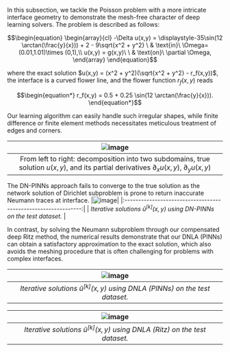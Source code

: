 In this subsection, we tackle the Poisson problem with a more intricate interface geometry to demonstrate the mesh-free character of deep learning solvers. The problem is described as follows:
```math
\begin{equation}
\begin{array}{cl}
-\Delta u(x,y)  = \displaystyle-35\sin(12 \arctan(\frac{y}{x})) + 2 - 9\sqrt{x^2 + y^2}  \ & \text{in}\ \Omega=(0.01,1.01)\times (0,1),\\
u(x,y) = g(x,y)\ \ & \text{on}\ \partial \Omega,
\end{array}
\end{equation}
```
where the exact solution $u(x,y) = (x^2 + y^2)(\sqrt{x^2 + y^2} - r_f(x,y))$, the interface is a curved flower line, and the flower function $r_f(x,y)$ reads
```math
\begin{equation*}
	r_f(x,y) = 0.5 + 0.25 \sin(12 \arctan(\frac{y}{x})).
\end{equation*}
```
Our learning algorithm can easily handle such irregular shapes, while finite difference or finite element methods necessitates meticulous treatment of edges and corners.

|![image](https://github.com/AI4SC-TJU/DDLM/assets/93070782/00192b1b-7616-4d3f-9ed0-273208b6be0f)|
|:--------------------------------------------------------------:|
|From left to right: decomposition into two subdomains, true solution $`u(x,y)`$, and its partial derivatives $`\partial_x u(x,y)`$, $`\partial_y u(x,y)`$|


The DN-PINNs approach fails to converge to the true solution as the network solution of Dirichlet subproblem is prone to return inaccurate Neumann traces at interface.
|![image](https://github.com/AI4SC-TJU/DDLM/assets/93070782/dd7d6036-70fe-484f-a174-cf05a32c62ac)|
|:--------------------------------------------------------------:|
| *Iterative solutions $`\hat{u}^{[k]}(x,y)`$ using DN-PINNs on the test dataset.* |


In contrast, by solving the Neumann subproblem through our compensated deep Ritz method, the numerical results demonstrate that our DNLA (PINNs) can obtain a satisfactory approximation to the exact solution, which also avoids the meshing procedure that is often challenging for problems with complex interfaces. 

|![image](https://github.com/AI4SC-TJU/DDLM/assets/93070782/d20c8753-aa7a-4b39-9701-e782827fa3a3)|
|:--------------------------------------------------------------:|
| *Iterative solutions $`\hat{u}^{[k]}(x,y)`$ using DNLA (PINNs) on the test dataset.* |

|![image](https://github.com/AI4SC-TJU/DDLM/assets/93070782/9313cf33-c7d1-4973-a481-46fb4c000d2c)|
|:--------------------------------------------------------------:|
| *Iterative solutions $`\hat{u}^{[k]}(x,y)`$ using DNLA (Ritz) on the test dataset.* |

